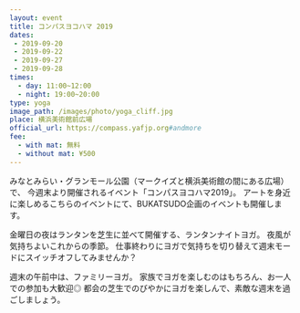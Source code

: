 ```yaml
---
layout: event
title: コンパスヨコハマ 2019
dates:
 - 2019-09-20
 - 2019-09-22
 - 2019-09-27
 - 2019-09-28
times:
  - day: 11:00~12:00
  - night: 19:00~20:00
type: yoga
image_path: /images/photo/yoga_cliff.jpg
place: 横浜美術館前広場
official_url: https://compass.yafjp.org#andmore
fee:
  - with mat: 無料
  - without mat: ¥500
---
```

みなとみらい・グランモール公園（マークイズと横浜美術館の間にある広場）で、
今週末より開催されるイベント「コンパスヨコハマ2019」。
アートを身近に楽しめるこちらのイベントにて、BUKATSUDO企画のイベントも開催します。

金曜日の夜はランタンを芝生に並べて開催する、ランタンナイトヨガ。
夜風が気持ちよいこれからの季節。
仕事終わりにヨガで気持ちを切り替えて週末モードにスイッチオフしてみませんか？

週末の午前中は、ファミリーヨガ。
家族でヨガを楽しむのはもちろん、お一人での参加も大歓迎◎
都会の芝生でのびやかにヨガを楽しんで、素敵な週末を過ごしましょう。
